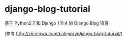 # django-blog-tutorial
基于 Python2.7 和 Django 1.11.4 的 Django Blog 项目

[参考 http://zmrenwu.com/category/django-blog-tutorial/]
